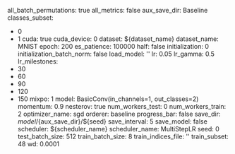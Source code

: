 all_batch_permutations: true
all_metrics: false
aux_save_dir: Baseline
classes_subset:
- 0
- 1
cuda: true
cuda_device: 0
dataset: ${dataset_name}
dataset_name: MNIST
epoch: 200
es_patience: 100000
half: false
initialization: 0
initialization_batch_norm: false
load_model: ''
lr: 0.05
lr_gamma: 0.5
lr_milestones:
- 30
- 60
- 90
- 120
- 150
mixpo: 1
model: BasicConv(in_channels=1, out_classes=2)
momentum: 0.9
nesterov: true
num_workers_test: 0
num_workers_train: 2
optimizer_name: sgd
orderer: baseline
progress_bar: false
save_dir: ${model}/${aux_save_dir}/${seed}
save_interval: 5
save_model: false
scheduler: ${scheduler_name}
scheduler_name: MultiStepLR
seed: 0
test_batch_size: 512
train_batch_size: 8
train_indices_file: ''
train_subset: 48
wd: 0.0001

